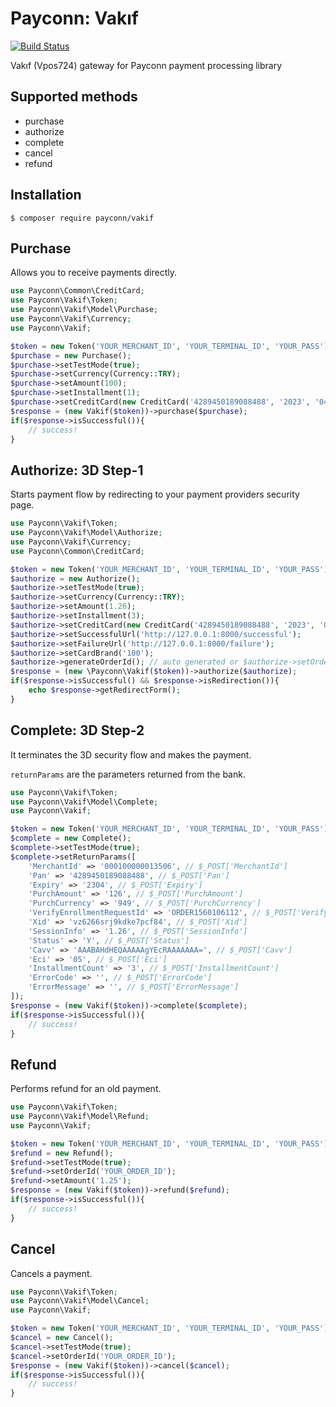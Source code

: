 # Payconn: Vakıf

[![Build Status](https://travis-ci.com/payconn/vakif.svg?branch=master)](https://travis-ci.com/payconn/vakif)

Vakıf (Vpos724) gateway for Payconn payment processing library

## Supported methods

- purchase
- authorize
- complete
- cancel
- refund

## Installation

    $ composer require payconn/vakif

## Purchase

Allows you to receive payments directly.

```php
use Payconn\Common\CreditCard;
use Payconn\Vakif\Token;
use Payconn\Vakif\Model\Purchase;
use Payconn\Vakif\Currency;
use Payconn\Vakif;

$token = new Token('YOUR_MERCHANT_ID', 'YOUR_TERMINAL_ID', 'YOUR_PASS');
$purchase = new Purchase();
$purchase->setTestMode(true);
$purchase->setCurrency(Currency::TRY);
$purchase->setAmount(100);
$purchase->setInstallment(1);
$purchase->setCreditCard(new CreditCard('4289450189088488', '2023', '04', '060'));
$response = (new Vakif($token))->purchase($purchase);
if($response->isSuccessful()){
    // success!
}
```

## Authorize: 3D Step-1

Starts payment flow by redirecting to your payment providers security page.

```php
use Payconn\Vakif\Token;
use Payconn\Vakif\Model\Authorize;
use Payconn\Vakif\Currency;
use Payconn\Common\CreditCard;

$token = new Token('YOUR_MERCHANT_ID', 'YOUR_TERMINAL_ID', 'YOUR_PASS');
$authorize = new Authorize();
$authorize->setTestMode(true);
$authorize->setCurrency(Currency::TRY);
$authorize->setAmount(1.26);
$authorize->setInstallment(3);
$authorize->setCreditCard(new CreditCard('4289450189088488', '2023', '04', '060'));
$authorize->setSuccessfulUrl('http://127.0.0.1:8000/successful');
$authorize->setFailureUrl('http://127.0.0.1:8000/failure');
$authorize->setCardBrand('100');
$authorize->generateOrderId(); // auto generated or $authorize->setOrderId('YOUR_ORDER_ID');
$response = (new \Payconn\Vakif($token))->authorize($authorize);
if($response->isSuccessful() && $response->isRedirection()){
    echo $response->getRedirectForm();
}
```

## Complete: 3D Step-2

It terminates the 3D security flow and makes the payment.

`returnParams` are the parameters returned from the bank.

```php
use Payconn\Vakif\Token;
use Payconn\Vakif\Model\Complete;
use Payconn\Vakif;

$token = new Token('YOUR_MERCHANT_ID', 'YOUR_TERMINAL_ID', 'YOUR_PASS');
$complete = new Complete();
$complete->setTestMode(true);
$complete->setReturnParams([
    'MerchantId' => '000100000013506', // $_POST['MerchantId']
    'Pan' => '4289450189088488', // $_POST['Pan']
    'Expiry' => '2304', // $_POST['Expiry']
    'PurchAmount' => '126', // $_POST['PurchAmount']
    'PurchCurrency' => '949', // $_POST['PurchCurrency']
    'VerifyEnrollmentRequestId' => 'ORDER1560106112', // $_POST['VerifyEnrollmentRequestId']
    'Xid' => 'vz6266srj9kdke7pcf84', // $_POST['Xid']
    'SessionInfo' => '1.26', // $_POST['SessionInfo']
    'Status' => 'Y', // $_POST['Status']
    'Cavv' => 'AAABAHdHEQAAAAAgYEcRAAAAAAA=', // $_POST['Cavv']
    'Eci' => '05', // $_POST['Eci']
    'InstallmentCount' => '3', // $_POST['InstallmentCount']
    'ErrorCode' => '', // $_POST['ErrorCode']
    'ErrorMessage' => '', // $_POST['ErrorMessage']
]);
$response = (new Vakif($token))->complete($complete);
if($response->isSuccessful()){
    // success!
}
```

## Refund

Performs refund for an old payment.

```php
use Payconn\Vakif\Token;
use Payconn\Vakif\Model\Refund;
use Payconn\Vakif;

$token = new Token('YOUR_MERCHANT_ID', 'YOUR_TERMINAL_ID', 'YOUR_PASS');
$refund = new Refund();
$refund->setTestMode(true);
$refund->setOrderId('YOUR_ORDER_ID');
$refund->setAmount('1.25');
$response = (new Vakif($token))->refund($refund);
if($response->isSuccessful()){
    // success!
}
```

## Cancel

Cancels a payment.

```php
use Payconn\Vakif\Token;
use Payconn\Vakif\Model\Cancel;
use Payconn\Vakif;

$token = new Token('YOUR_MERCHANT_ID', 'YOUR_TERMINAL_ID', 'YOUR_PASS');
$cancel = new Cancel();
$cancel->setTestMode(true);
$cancel->setOrderId('YOUR_ORDER_ID');
$response = (new Vakif($token))->cancel($cancel);
if($response->isSuccessful()){
    // success!
}
```

